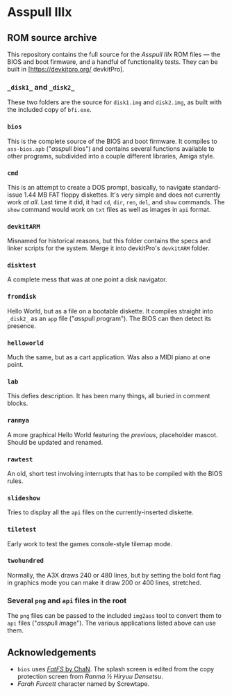 # Asspull IIIx
## ROM source archive
This repository contains the full source for the *Asspull IIIx* ROM files — the BIOS and boot firmware, and a handful of functionality tests. They can be built in [https://devkitpro.org/ devkitPro].
### `_disk1_` and `_disk2_`
These two folders are the source for `disk1.img` and `disk2.img`, as built with the included copy of `bfi.exe`.
### `bios`
This is the complete source of the BIOS and boot firmware. It compiles to `ass-bios.apb` ("*a*ss*p*ull *b*ios") and contains several functions available to other programs, subdivided into a couple different libraries, Amiga style.
### `cmd`
This is an attempt to create a DOS prompt, basically, to navigate standard-issue 1.44 MB FAT floppy diskettes. It's very simple and does not currently work *at all*. Last time it did, it had `cd`, `dir`, `ren`, `del`, and `show` commands. The `show` command would work on `txt` files as well as images in `api` format.
### `devkitARM`
Misnamed for historical reasons, but this folder contains the specs and linker scripts for the system. Merge it into devkitPro's `devkitARM` folder.
### `disktest`
A complete mess that was at one point a disk navigator.
### `fromdisk`
Hello World, but as a file on a bootable diskette. It compiles straight into `_disk2_` as an `app` file ("*a*ss*p*ull *p*rogram"). The BIOS can then detect its presence.
### `helloworld`
Much the same, but as a cart application. Was also a MIDI piano at one point.
### `lab`
This defies description. It has been many things, all buried in comment blocks.
### `ranmya`
A more graphical Hello World featuring the *previous*, placeholder mascot. Should be updated and renamed.
### `rawtest`
An old, short test involving interrupts that has to be compiled with the BIOS rules.
### `slideshow`
Tries to display all the `api` files on the currently-inserted diskette.
### `tiletest`
Early work to test the games console-style tilemap mode.
### `twohundred`
Normally, the A3X draws 240 or 480 lines, but by setting the bold font flag in graphics mode you can make it draw 200 or 400 lines, stretched.
### Several `png` and `api` files in the root
The `png` files can be passed to the included `img2ass` tool to convert them to `api` files ("*a*ss*p*ull *i*mage"). The various applications listed above can use them.
## Acknowledgements
* `bios` uses [*FatFS* by ChaN](http://elm-chan.org/fsw/ff/00index_e.html). The splash screen is edited from the copy protection screen from *Ranma ½ Hiryuu Densetsu*.
* *Farah Furcett* character named by Screwtape.
